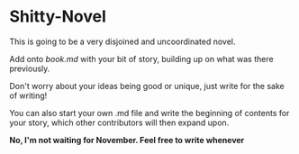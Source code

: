 Shitty-Novel
============

This is going to be a very disjoined and uncoordinated novel.

Add onto *book.md* with your bit of story, building up on what was there previously.

Don't worry about your ideas being good or unique, just write for the sake of writing!



You can also start your own <bookname>.md file and write the beginning of contents
for your story, which other contributors will then expand upon.

**No, I'm not waiting for November. Feel free to write whenever**
